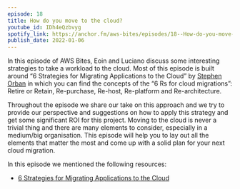 ```yaml
---
episode: 18
title: How do you move to the cloud?
youtube_id: IDh4eQzbvyg
spotify_link: https://anchor.fm/aws-bites/episodes/18--How-do-you-move-to-the-cloud-e1c4ojd
publish_date: 2022-01-06
---
```


In this episode of AWS Bites, Eoin and Luciano discuss some interesting strategies to take a workload to the cloud. Most of this episode is built around “6 Strategies for Migrating Applications to the Cloud” by <a href="https://aws.amazon.com/blogs/enterprise-strategy/6-strategies-for-migrating-applications-to-the-cloud/">Stephen Orban</a> in which you can find the concepts of the “6 Rs for cloud migrations”: Retire or Retain, Re-purchase, Re-host, Re-platform and Re-architecture.

Throughout the episode we share our take on this approach and we try to provide our perspective and suggestions on how to apply this strategy and get some significant ROI for this project. Moving to the cloud is never a trivial thing and there are many elements to consider, especially in a medium/big organisation. This episode will help you to lay out all the elements that matter the most and come up with a solid plan for your next cloud migration.
   
In this episode we mentioned the following resources:

  - [6 Strategies for Migrating Applications to the Cloud](https://aws.amazon.com/blogs/enterprise-strategy/6-strategies-for-migrating-applications-to-the-cloud/)
    